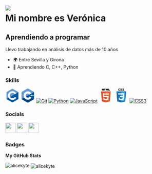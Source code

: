 ![](https://cdn.dribbble.com/users/1144208/screenshots/2655434/week6---git-scared.gif)  <br> Mi nombre es Verónica
=========================================================

Aprendiendo a programar
------------------------

Llevo trabajando en análisis de datos más de 10 años

* 🌍  Entre Sevilla y Girona
* 🧠  Aprendiendo C, C++, Python

### Skills

<p align="left">
<a href="https://www.cprogramming.com/" target="_blank" rel="noreferrer"> <img src="https://raw.githubusercontent.com/devicons/devicon/master/icons/c/c-original.svg" alt="c" width="44" height="44"/></a>
<a href="https://www.w3schools.com/cpp/" target="_blank" rel="noreferrer"> <img src="https://raw.githubusercontent.com/devicons/devicon/master/icons/cplusplus/cplusplus-original.svg" alt="cplusplus" width="44" height="44"/></a>
<a href="https://git-scm.com/" target="_blank" rel="noreferrer"><img src="https://raw.githubusercontent.com/danielcranney/readme-generator/main/public/icons/skills/git-colored.svg" width="44" height="44" alt="Git" /></a>
<a href="https://www.python.org/" target="_blank" rel="noreferrer"><img src="https://github.com/user-attachments/assets/be982a86-12af-4570-9620-d7f323ba949d" width="44" height="44" alt="Python" /></a>
<a href="https://developer.mozilla.org/en-US/docs/Web/JavaScript" target="_blank" rel="noreferrer"><img src="https://github.com/user-attachments/assets/83ccdd9e-1ebd-407e-9019-83bab15bf615" width="44" height="44" alt="JavaScript" /></a>
<a href="https://www.w3.org/html/" target="_blank" rel="noreferrer"> <img src="https://raw.githubusercontent.com/devicons/devicon/master/icons/html5/html5-original-wordmark.svg" alt="html5" width="44" height="44"/></a>
<a href="https://www.w3schools.com/css/" target="_blank" rel="noreferrer"> <img src="https://raw.githubusercontent.com/devicons/devicon/master/icons/css3/css3-original-wordmark.svg" alt="css3" width="44" height="44"/></a>
<a href="https://www.w3.org/TR/CSS/#css" target="_blank" rel="noreferrer"><img src="https://github.com/user-attachments/assets/8d22d32f-028d-4b69-8f05-34a1b147f707" width="44" height="44" alt="CSS3" /></a>

### Socials

<p align="left"> <a href="https://discord.gg/sg6eFMryXb" target="_blank" rel="noreferrer"><img src="https://raw.githubusercontent.com/danielcranney/readme-generator/main/public/icons/socials/discord.svg" width="32" height="32" /></a> <a href="https://www.github.com/AliceKyte" target="_blank" rel="noreferrer"><img src="https://raw.githubusercontent.com/danielcranney/readme-generator/main/public/icons/socials/github.svg" width="32" height="32" /></a> <a href="https://www.twitch.tv/alicekytelers" target="_blank" rel="noreferrer"><img src="https://raw.githubusercontent.com/danielcranney/readme-generator/main/public/icons/socials/twitch.svg" width="32" height="32" /></a></p>

### Badges

<b>My GitHub Stats</b>

<p><img align="left" src="https://github-readme-stats.vercel.app/api/top-langs?username=alicekyte&show_icons=true&locale=en&layout=compact" alt="alicekyte" /></p>

<p>&nbsp;<img align="center" src="https://github-readme-stats.vercel.app/api?username=alicekyte&show_icons=true&locale=en" alt="alicekyte" /></p>







